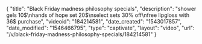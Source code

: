 {
    "title": "Black Friday madness philosophy specials",
    "description": "shower gels 10$\nhands of hope set 20$\nselect sets 30% off\nfree lipgloss with 36$ purchase",
    "videoid": "184214581",
    "date_created": "1543017857",
    "date_modified": "1546466795",
    "type": "captivate",
    "layout": "video",
    "url": "\/v\/black-friday-madness-philosophy-specials\/184214581"
}